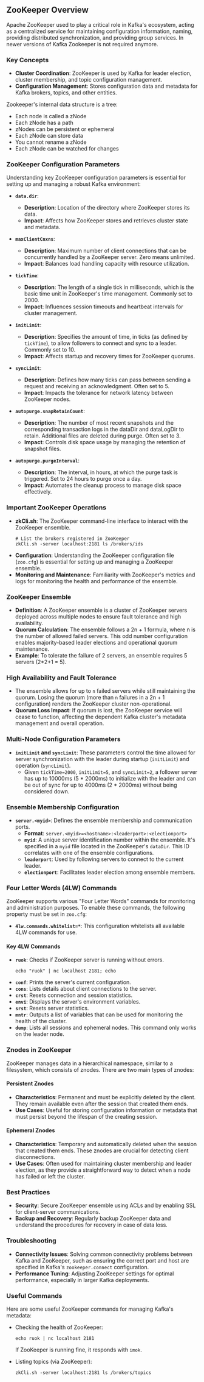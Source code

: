 ## ZooKeeper Overview

Apache ZooKeeper used to play a critical role in Kafka's ecosystem, acting as a centralized service for maintaining configuration information, naming, providing distributed synchronization, and providing group services. In newer versions of Kafka Zookeeper is not required anymore.

### Key Concepts

- **Cluster Coordination**: ZooKeeper is used by Kafka for leader election, cluster membership, and topic configuration management.
- **Configuration Management**: Stores configuration data and metadata for Kafka brokers, topics, and other entities.

Zookeeper's internal data structure is a tree:
- Each node is called a zNode
- Each zNode has a path
- zNodes can be persistent or ephemeral
- Each zNode can store data
- You cannot rename a zNode
- Each zNode can be watched for changes

### ZooKeeper Configuration Parameters

Understanding key ZooKeeper configuration parameters is essential for setting up and managing a robust Kafka environment:

- **`data.dir`**: 
  - **Description**: Location of the directory where ZooKeeper stores its data.
  - **Impact**: Affects how ZooKeeper stores and retrieves cluster state and metadata.

- **`maxClientCnxns`**:
  - **Description**: Maximum number of client connections that can be concurrently handled by a ZooKeeper server. Zero means unlimited.
  - **Impact**: Balances load handling capacity with resource utilization.

- **`tickTime`**:
  - **Description**: The length of a single tick in milliseconds, which is the basic time unit in ZooKeeper's time management. Commonly set to 2000.
  - **Impact**: Influences session timeouts and heartbeat intervals for cluster management.

- **`initLimit`**:
  - **Description**: Specifies the amount of time, in ticks (as defined by `tickTime`), to allow followers to connect and sync to a leader. Commonly set to 10.
  - **Impact**: Affects startup and recovery times for ZooKeeper quorums.

- **`syncLimit`**:
  - **Description**: Defines how many ticks can pass between sending a request and receiving an acknowledgment. Often set to 5.
  - **Impact**: Impacts the tolerance for network latency between ZooKeeper nodes.

- **`autopurge.snapRetainCount`**:
  - **Description**: The number of most recent snapshots and the corresponding transaction logs in the dataDir and dataLogDir to retain. Additional files are deleted during purge. Often set to 3.
  - **Impact**: Controls disk space usage by managing the retention of snapshot files.

- **`autopurge.purgeInterval`**:
  - **Description**: The interval, in hours, at which the purge task is triggered. Set to 24 hours to purge once a day.
  - **Impact**: Automates the cleanup process to manage disk space effectively.

### Important ZooKeeper Operations

- **zkCli.sh**: The ZooKeeper command-line interface to interact with the ZooKeeper ensemble.
  ```
  # List the brokers registered in ZooKeeper
  zkCli.sh -server localhost:2181 ls /brokers/ids
  ```
- **Configuration**: Understanding the ZooKeeper configuration file (`zoo.cfg`) is essential for setting up and managing a ZooKeeper ensemble.
- **Monitoring and Maintenance**: Familiarity with ZooKeeper's metrics and logs for monitoring the health and performance of the ensemble.

### ZooKeeper Ensemble

- **Definition**: A ZooKeeper ensemble is a cluster of ZooKeeper servers deployed across multiple nodes to ensure fault tolerance and high availability.
- **Quorum Calculation**: The ensemble follows a 2n + 1 formula, where n is the number of allowed failed servers. This odd number configuration enables majority-based leader elections and operational quorum maintenance.
- **Example**: To tolerate the failure of 2 servers, an ensemble requires 5 servers (2*2+1 = 5).

### High Availability and Fault Tolerance

- The ensemble allows for up to `n` failed servers while still maintaining the quorum. Losing the quorum (more than `n` failures in a 2n + 1 configuration) renders the ZooKeeper cluster non-operational.
- **Quorum Loss Impact**: If quorum is lost, the ZooKeeper service will cease to function, affecting the dependent Kafka cluster's metadata management and overall operation.

### Multi-Node Configuration Parameters

- **`initLimit` and `syncLimit`**: These parameters control the time allowed for server synchronization with the leader during startup (`initLimit`) and operation (`syncLimit`).
    - Given `tickTime=2000`, `initLimit=5`, and `syncLimit=2`, a follower server has up to 10000ms (5 * 2000ms) to initialize with the leader and can be out of sync for up to 4000ms (2 * 2000ms) without being considered down.
  
### Ensemble Membership Configuration

- **`server.<myid>`**: Defines the ensemble membership and communication ports.
    - **Format**: `server.<myid>=<hostname>:<leaderport>:<electionport>`
    - **`myid`**: A unique server identification number within the ensemble. It's specified in a `myid` file located in the ZooKeeper's `dataDir`. This ID correlates with one of the ensemble configurations.
    - **`leaderport`**: Used by following servers to connect to the current leader.
    - **`electionport`**: Facilitates leader election among ensemble members.

### Four Letter Words (4LW) Commands

ZooKeeper supports various "Four Letter Words" commands for monitoring and administration purposes. To enable these commands, the following property must be set in `zoo.cfg`:

- **`4lw.commands.whitelist=*`**: This configuration whitelists all available 4LW commands for use.

#### Key 4LW Commands

- **`ruok`**: Checks if ZooKeeper server is running without errors.
  ```
  echo "ruok" | nc localhost 2181; echo
  ```
- **`conf`**: Prints the server's current configuration.
- **`cons`**: Lists details about client connections to the server.
- **`crst`**: Resets connection and session statistics.
- **`envi`**: Displays the server's environment variables.
- **`srst`**: Resets server statistics.
- **`mntr`**: Outputs a list of variables that can be used for monitoring the health of the cluster.
- **`dump`**: Lists all sessions and ephemeral nodes. This command only works on the leader node.

### Znodes in ZooKeeper

ZooKeeper manages data in a hierarchical namespace, similar to a filesystem, which consists of znodes. There are two main types of znodes:

#### Persistent Znodes

- **Characteristics**: Permanent and must be explicitly deleted by the client. They remain available even after the session that created them ends.
- **Use Cases**: Useful for storing configuration information or metadata that must persist beyond the lifespan of the creating session.

#### Ephemeral Znodes

- **Characteristics**: Temporary and automatically deleted when the session that created them ends. These znodes are crucial for detecting client disconnections.
- **Use Cases**: Often used for maintaining cluster membership and leader election, as they provide a straightforward way to detect when a node has failed or left the cluster.

### Best Practices

- **Security**: Secure ZooKeeper ensemble using ACLs and by enabling SSL for client-server communications.
- **Backup and Recovery**: Regularly backup ZooKeeper data and understand the procedures for recovery in case of data loss.

### Troubleshooting

- **Connectivity Issues**: Solving common connectivity problems between Kafka and ZooKeeper, such as ensuring the correct port and host are specified in Kafka's `zookeeper.connect` configuration.
- **Performance Tuning**: Adjusting ZooKeeper settings for optimal performance, especially in larger Kafka deployments.

### Useful Commands

Here are some useful ZooKeeper commands for managing Kafka's metadata:

- Checking the health of ZooKeeper:
  ```
  echo ruok | nc localhost 2181
  ```
  If ZooKeeper is running fine, it responds with `imok`.

- Listing topics (via ZooKeeper):
  ```
  zkCli.sh -server localhost:2181 ls /brokers/topics
  ```
